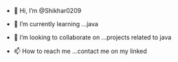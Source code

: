 - 👋 Hi, I’m @Shikhar0209
  
- 🌱 I’m currently learning ...java
- 💞️ I’m looking to collaborate on ...projects related to java
- 📫 How to reach me ...contact me on my linked

<!---
Shikhar0209/Shikhar0209 is a ✨ special ✨ repository because its `README.md` (this file) appears on your GitHub profile.
You can click the Preview link to take a look at your changes.
--->
